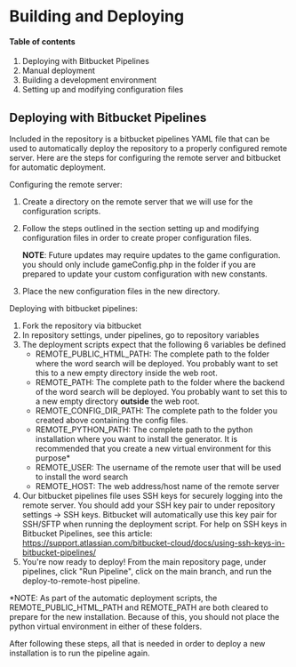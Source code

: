 # Building and Deploying

#### Table of contents
1. Deploying with Bitbucket Pipelines
2. Manual deployment
3. Building a development environment
4. Setting up and modifying configuration files

## Deploying with Bitbucket Pipelines
Included in the repository is a bitbucket pipelines YAML file that can be used to automatically deploy the repository to a properly configured remote server. Here are the steps for configuring the remote server and bitbucket for automatic deployment.

Configuring the remote server:

1. Create a directory on the remote server that we will use for the configuration scripts.
2. Follow the steps outlined in the section setting up and modifying configuration files in order to create proper configuration files. 

    **NOTE**: Future updates may require updates to the game configuration. you should only include gameConfig.php in the folder if you are prepared to update your custom configuration with new constants.
3. Place the new configuration files in the new directory.

Deploying with bitbucket pipelines:

1. Fork the repository via bitbucket
2. In repository settings, under pipelines, go to repository variables
3. The deployment scripts expect that the following 6 variables be defined
    - REMOTE_PUBLIC_HTML_PATH: The complete path to the folder where the word search will be deployed. You probably want to set this to a new empty directory inside the web root.
    - REMOTE_PATH: The complete path to the folder where the backend of the word search will be deployed. You probably want to set this to a new empty directory **outside** the web root.
    - REMOTE_CONFIG_DIR_PATH: The complete path to the folder you created above containing the config files.
    - REMOTE_PYTHON_PATH: The complete path to the python installation where you want to install the generator. It is recommended that you create a new virtual environment for this purpose*
    - REMOTE_USER: The username of the remote user that will be used to install the word search
    - REMOTE_HOST: The web address/host name of the remote server
4. Our bitbucket pipelines file uses SSH keys for securely logging into the remote server. You should add your SSH key pair to under repository settings -> SSH keys. Bitbucket will automatically use this key pair for SSH/SFTP when running the deployment script. For help on SSH keys in Bitbucket Pipelines, see this article: https://support.atlassian.com/bitbucket-cloud/docs/using-ssh-keys-in-bitbucket-pipelines/
5. You're now ready to deploy! From the main repository page, under pipelines, click "Run Pipeline", click on the main branch, and run the deploy-to-remote-host pipeline.

*NOTE: As part of the automatic deployment scripts, the REMOTE_PUBLIC_HTML_PATH and REMOTE_PATH are both cleared to prepare for the new installation. Because of this, you should not place the python virtual environment in either of these folders.

After following these steps, all that is needed in order to deploy a new installation is to run the pipeline again.

